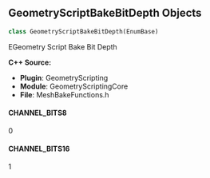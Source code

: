 ## GeometryScriptBakeBitDepth Objects

```python
class GeometryScriptBakeBitDepth(EnumBase)
```

EGeometry Script Bake Bit Depth

**C++ Source:**

- **Plugin**: GeometryScripting
- **Module**: GeometryScriptingCore
- **File**: MeshBakeFunctions.h

<a id="unreal.GeometryScriptBakeBitDepth.CHANNEL_BITS8"></a>

#### CHANNEL_BITS8

0

<a id="unreal.GeometryScriptBakeBitDepth.CHANNEL_BITS16"></a>

#### CHANNEL_BITS16

1

<a id="unreal.GeometryScriptBakeSamplesPerPixel"></a>